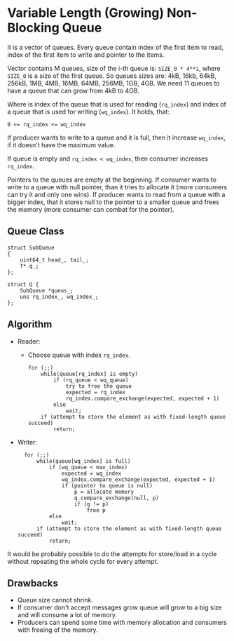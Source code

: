 Variable Length (Growing) Non-Blocking Queue
======

It is a vector of queues. Every queue contain index of the first item to read, index of the first item to write and pointer to the items.

Vector contains M queues, size of the i-th queue is: `SIZE_0 * 4**i`, where `SIZE_0` is a size of the first queue. So queues sizes are: 4kB, 16kb, 64kB, 256kB, 1MB, 4MB, 16MB, 64MB, 256MB, 1GB, 4GB. We need 11 queues to have a queue that can grow from 4kB to 4GB.

Where is index of the queue that is used for reading (`rq_index`) and index of a queue that is used for writing (`wq_index`). It holds, that:

    0 <= rq_index <= wq_index
    
If producer wants to write to a queue and it is full, then it increase `wq_index`, if it doesn't have the maximum value.

If queue is empty and `rq_index < wq_index`, then consumer increases `rq_index`.
    
Pointers to the queues are empty at the beginning. If consumer wants to write to a queue with null pointer, than it tries to allocate it (more consumers can try it and only one wins). If producer wants to read from a queue with a bigger index, that it stores null to the pointer to a smaller queue and frees the memory (more consumer can combat for the pointer).

Queue Class
-----------

    struct SubQueue
    {
        uint64_t head_, tail_;
        T* q_;
    };

    struct Q {
        SubQueue *queus_;
        uns rq_index_, wq_index_;
    };


Algorithm
---------

* Reader:
  * Choose queue with index `rq_index`.

        for (;;)
            while(queue[rq_index] is empty)
                if (rq_queue < wq_queue)
                    try to free the queue
                    expected = rq_index
                    rq_index.compare_exchange(expected, expected + 1)
                else
                    wait;
            if (attempt to store the element as with fixed-length queue succeed)
                return;

* Writer:

        for (;;)
            while(queue[wq_index] is full)
                if (wq_queue < max_index)
                    expected = wq_index
                    wq_index.compare_exchange(expected, expected + 1)
                    if (pointer to queue is null)
                        p = allocate memory
                        q.compare_exchange(null, p)
                        if (q != p)
                            free p
                else
                    wait;
            if (attempt to store the element as with fixed-length queue succeed)
                return;
            
It would be probably possible to do the attempts for store/load in a cycle without repeating the whole cycle for every attempt.


Drawbacks
---------

* Queue size cannot shrink.
* If consumer don't accept messages grow queue will grow to a big size and will consume a lot of memory.
* Producers can spend some time with memory allocation and consumers with freeing of the memory.